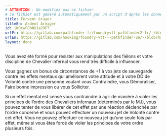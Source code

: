 ```yaml
---
# ATTENTION : Ne modifiez pas ce fichier
# Ce fichier est généré automatiquement par un script d'après les données du module Foundry VTT officiel et de sa traduction
title: Fervent écuyer
titleEn: Ardent Armiger
id: iKOcwFCbNX1a2OFT
urlFr: https://gitlab.com/pathfinder-fr/foundryvtt-pathfinder2-fr/-/blob/master/data/feats/iKOcwFCbNX1a2OFT.htm
urlEn: https://gitlab.com/hooking/foundry-vtt---pathfinder-2e/-/blob/master/packs/data/feats.db/ardent-armiger.json
layout: dons
---
```

Vous avez été formé pour résister aux manipulations des fiélons et votre discipline de Chevalier infernal vous rend très difficile à influencer.

Vous gagnez un bonus de circonstances de +1 à vos jets de sauvegarde contre les effets mentaux qui améliorent votre attitude et à votre DD de Volonté contre une personne voulant vous Contraindre, vous Démoraliser, Faire bonne impression ou vous Solliciter.

Si un effet mental est censé vous contraindre à agir de manière à violer les principes de l’ordre des Chevaliers infernaux (déterminés par le MJ), vous pouvez tenter de vous libérer de cet effet par une réaction déclenchée par l’ordre concerné et vous pouvez effectuer un nouveau jet de Volonté contre cet effet. Vous ne pouvez effectuer ce nouveau jet qu’une seule fois par effet, même si vous êtes forcé de violer les principes de votre ordre plusieurs fois.
